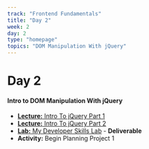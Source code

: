 ```yaml
---
track: "Frontend Fundamentals"
title: "Day 2"
week: 2
day: 2
type: "homepage"
topics: "DOM Manipulation With jQuery"
---
```



# Day 2

#### Intro to DOM Manipulation With jQuery

- [**Lecture:** Intro To jQuery Part 1](/frontend-fundamentals/week-2/day-2/lecture-materials/intro-to-jquery-part-1/)
- [**Lecture:** Intro To jQuery Part 2](/frontend-fundamentals/week-2/day-2/lecture-materials/intro-to-jquery-part-2/)
- [**Lab:** My Developer Skills Lab](/frontend-fundamentals/week-2/day-2/labs/my-developer-skills-lab/) - **Deliverable**
- **Activity:** Begin Planning Project 1









